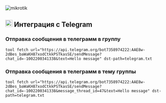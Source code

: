 <img src="https://upload.wikimedia.org/wikipedia/commons/thumb/3/37/MikroTik_logo.svg/1024px-MikroTik_logo.svg.png" alt="mikrotik">


## <img src="https://upload.wikimedia.org/wikipedia/commons/5/5c/Telegram_Messenger.png" alt="telegram" style="width:22px;"></img> Интеграция с Telegram

### Отправка сообщения в телеграмм в группу
```
tool fetch url="https://api.telegram.org/bot7358974222:AAE8w-2dBes_baWaKH87xodCtkkPSTkasSE/sendMessage?chat_id=-1002200341338&text=Hello message" dst-path=telegram.txt
```

### Отправка сообщения в телеграмм в тему группы

```
tool fetch url="https://api.telegram.org/bot7358974222:AAE8w-2dBes_baWaKH87xodCtkkPSTkasSE/sendMessage?chat_id=-1002200341338&message_thread_id=47&text=Hello message" dst-path=telegram.txt
```
